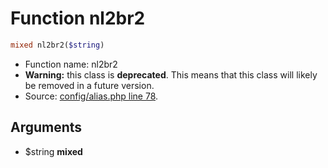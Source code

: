 Function nl2br2
===========================





```php
mixed nl2br2($string)
```

* Function name: nl2br2
* **Warning:** this class is **deprecated**. This means that this class will likely be removed in a future version.
* Source: [config/alias.php line 78](https://github.com/PrestaShop/PrestaShop/blob/1.5.1.0/config/alias.php#L78).

Arguments
---------

* $string **mixed**

